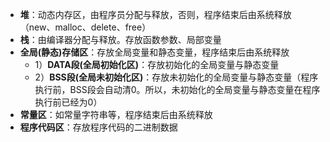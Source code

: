 
* **堆**：动态内存区，由程序员分配与释放，否则，程序结束后由系统释放（new、malloc、delete、free）
* **栈**：由编译器分配与释放。存放函数参数、局部变量
* **全局(静态)存储区**：存放全局变量和静态变量，程序结束后由系统释放
    - 1）**DATA段(全局初始化区)**：存放初始化的全局变量与静态变量
    - 2）**BSS段(全局未初始化区)**：存放未初始化的全局变量与静态变量（程序执行前，BSS段会自动清0。所以，未初始化的全局变量与静态变量在程序执行前已经为0）
* **常量区**：如常量字符串等，程序结束后由系统释放
* **程序代码区**：存放程序代码的二进制数据